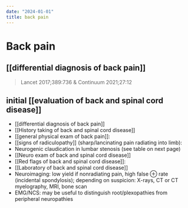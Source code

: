 ```yaml
---
date: "2024-01-01"
title: back pain
---
```


# Back pain

## [[differential diagnosis of back pain]]

> Lancet 2017;389:736 & Continuum 2021;27:12

## initial [[evaluation of back and spinal cord disease]]

* [[differential diagnosis of back pain]]
* [[History taking of back and spinal cord disease]]
* [[general physical exam of back pain]]:
* [[signs of radiculopathy]] (sharp/lancinating pain radiating into limb):
* Neurogenic claudication in lumbar stenosis (see table on next page)
* [[Neuro exam of back and spinal cord disease]]
* [[Red flags of back and spinal cord disease]]:
* [[Laboratory of back and spinal cord disease]]
* Neuroimaging: low yield if nonradiating pain, high false ⊕ rate (incidental spondylosis); depending on suspicion: X-rays, CT or CT myelography, MRI, bone scan
* EMG/NCS: may be useful to distinguish root/plexopathies from peripheral neuropathies
